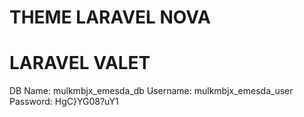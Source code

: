 # THEME LARAVEL NOVA
# LARAVEL VALET

DB Name: mulkmbjx_emesda_db
Username: mulkmbjx_emesda_user
Password: HgC}YG08?uY1